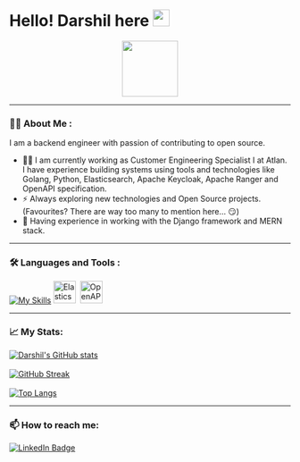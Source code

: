 <h1>
  Hello! Darshil here
  <img src="https://media.giphy.com/media/hvRJCLFzcasrR4ia7z/giphy.gif" width="30px"/>
</h1>
<img src="https://komarev.com/ghpvc/?username=201901407&style=flat-square&color=blue" alt=""/>
<div id="header" align="center">
  <img src="https://media.giphy.com/media/QssGEmpkyEOhBCb7e1/giphy.gif" width="100"/>
</div>

---

### 👨‍💻 About Me :
I am a backend engineer with passion of contributing to open source. 
- :man_technologist: I am currently working as Customer Engineering Specialist I at Atlan. I have experience building systems using tools and technologies like Golang, Python, Elasticsearch, Apache Keycloak, Apache Ranger and OpenAPI specification.
- :zap: Always exploring new technologies and Open Source projects. (Favourites? There are way too many to mention here... 😏)
- :compass: Having experience in working with the Django framework and MERN stack.
---

### 🛠️ Languages and Tools :

  [![My Skills](https://skillicons.dev/icons?i=go,c,cpp,python,django,postgres,html,css,bootstrap,git,matlab&perline=11)](https://skillicons.dev)
  <img src="https://user-images.githubusercontent.com/25181517/183569191-f32cdf03-673f-4ae3-809b-3a8b376bb8a2.png" title="Elasticsearch" alt="Elasticsearch" width="40" height="40"/>&nbsp;
  <img src="https://avatars3.githubusercontent.com/u/16343502?v=3&s=200" title="OpenAPI" alt="OpenAPI" width="40" height="40"/>&nbsp;

---

### 📈 My Stats:
[![Darshil's GitHub stats](https://github-readme-stats.vercel.app/api?username=201901407)](https://github.com/anuraghazra/github-readme-stats) <br/><br/>
[![GitHub Streak](http://github-readme-streak-stats.herokuapp.com?user=201901407&theme=dark&background=000000)](https://git.io/streak-stats) <br/><br/>
[![Top Langs](https://github-readme-stats.vercel.app/api/top-langs/?username=201901407&layout=compact&theme=vision-friendly-dark)](https://github.com/anuraghazra/github-readme-stats)

---

### 📫 How to reach me:
<div id="badges">
  <a href="https://www.linkedin.com/in/darshil-parikh-b224231b0">
    <img src="https://img.shields.io/badge/LinkedIn-blue?style=for-the-badge&logo=linkedin&logoColor=white" alt="LinkedIn Badge"/>
  </a>
</div>
<!---
201901407/201901407 is a ✨ special ✨ repository because its `README.md` (this file) appears on your GitHub profile.
You can click the Preview link to take a look at your changes.
--->
